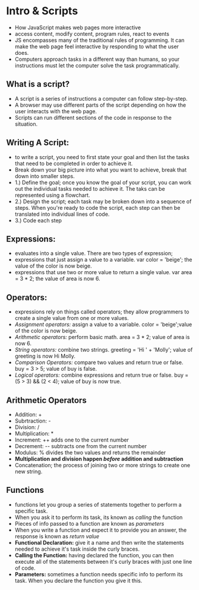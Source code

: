 # Intro & Scripts

- How JavaScript makes web pages more interactive
- access content, modify content, program rules, react to events
- JS encompasses many of the traditional rules of programming. It can make the web page feel interactive by responding to what the user does.
- Computers approach tasks in a different way than humans, so your instructions must let the computer solve the task programmatically.

## What is a script?

- A script is a series of instructions a computer can follow step-by-step.
- A browser may use different parts of the script depending on how the user interacts with the web page.
- Scripts can run different sections of the code in response to the situation.
## Writing A Script:
- to write a script, you need to first state your goal and then list the tasks that need to be completed in order to achieve it.
- Break down your big picture into what you want to achieve, break that down into smaller steps.
- 1.) Define the goal; once you know the goal of your script, you can work out the individual tasks needed to achieve it. The taks can be represented using a flowchart.
- 2.) Design the script; each task may be broken down into a sequence of steps. When you're ready to code the script, each step can then be translated into individual lines of code.
- 3.) Code each step

## Expressions:
- evaluates into a single value. There are two types of expression;
- expressions that just assign a value to a variable. var color = 'beige'; the value of the color is now beige.
- expressions that use two or more value to return a single value. var area = 3 * 2; the value of area is now 6.

## Operators:
- expressions rely on things called operators; they allow programmers to create a single value from one or more values.
- _Assignment operators:_ assign a value to a variable. color = 'beige';value of the color is now beige.
- _Arithmetic operators:_ perform basic math. area = 3 * 2; value of area is now 6.
- _String operators:_ combine two strings. greeting = 'Hi ' + 'Molly'; value of greeting is now Hi Molly.
- _Comparison Operators:_ compare two values and return true or false. buy = 3 > 5; value of buy is false.
- _Logical operators:_ combine expressions and return true or false. buy = (5 > 3) && (2 < 4); value of buy is now true.

## Arithmetic Operators
- Addition: +
- Subrtraction: -
- Division: /
- Multiplication: *
- Increment: ++ adds one to the current number
- Decrement: -- subtracts one from the current number
- Modulus: % divides the two values and returns the remainder
- **Multiplication and division happen _before_ addition and subtraction**
- Concatenation; the process of joining two or more strings to create one new string.

## Functions
- functions let you group a series of statements together to perform a specific task. 
- When you ask it to perform its task, its known as *calling* the function
- Pieces of info passed to a function are known as _parameters_
- When you write a function and expect it to provide you an answer, the response is known as _return value_
- **Functional Declaration:** give it a name and then write the statements needed to achieve it's task inside the curly braces.
- **Calling the Function:** having declared the function, you can then execute all of the statements between it's curly braces with just one line of code.
- **Parameters:** sometimes a function needs specific info to perform its task. When you declare the function you give it this.